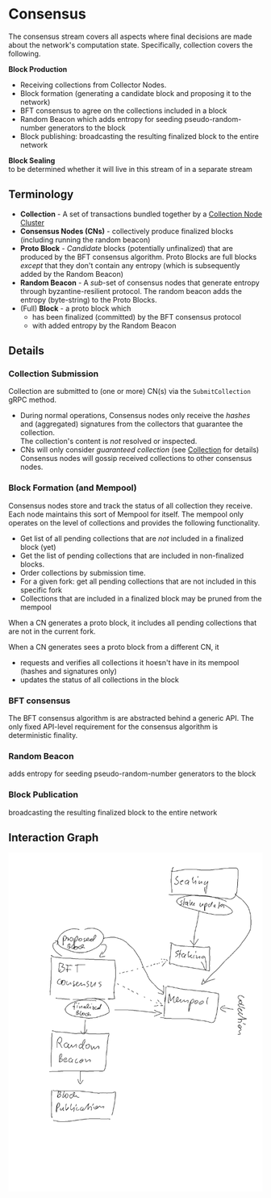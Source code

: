# Consensus 

The consensus stream covers all aspects where final decisions are made about the
network's computation state. Specifically, collection covers the following.

**Block Production** 
- Receiving collections from Collector Nodes. 
- Block formation (generating a candidate block and proposing it to the network)
- BFT consensus to agree on the collections included in a block
- Random Beacon which adds entropy for seeding pseudo-random-number generators to the block
- Block publishing: broadcasting the resulting finalized block to the entire network 

**Block Sealing**  
to be determined whether it will live in this stream of in a separate stream


## Terminology

* **Collection** - A set of transactions bundled together by a [Collection Node Cluster](internal/roles/collect)
* **Consensus Nodes (CNs)** - collectively produce finalized blocks (including running the random beacon) 
* **Proto Block** - _Candidate_ blocks (potentially unfinalized) that are produced by the BFT consensus algorithm.
  Proto Blocks are full blocks _except_ that they don't contain any entropy (which is subsequently added by the Random Beacon)   
* **Random Beacon** - A _sub_-set of consensus nodes that generate entropy through byzantine-resilient protocol.
  The random beacon adds the entropy (byte-string) to the Proto Blocks.
* (Full) **Block** - a proto block which
  - has been finalized (committed) by the BFT consensus protocol
  - with added entropy by the Random Beacon       

## Details 
### Collection Submission

Collection are submitted to (one or more) CN(s) via the `SubmitCollection` gRPC method.
  - During normal operations, Consensus nodes only receive the  _hashes_ 
    and (aggregated) signatures from the collectors that guarantee the collection.  
    The collection's content is _not_ resolved or inspected.  
  - CNs will only consider _guaranteed collection_ (see [Collection](internal/roles/collect) for details)
Consensus nodes will gossip received collections to other consensus nodes.  

<!--
**Relevant packages:** [/internal/nodes/access/controllers](/internal/nodes/access/controllers)
-->

### Block Formation (and Mempool)

Consensus nodes store and track the status of all collection they receive. Each node maintains this sort of Mempool for itself.
The mempool only operates on the level of collections and provides the following functionality.
- Get list of all pending collections that are _not_ included in a finalized block (yet)
- Get the list of pending collections that are included in non-finalized blocks.
- Order collections by submission time. 
- For a given fork: get all pending collections that are not included in this specific fork 
- Collections that are included in a finalized block may be pruned from the mempool

When a CN generates a proto block, it includes all pending collections that are not in the current fork. 

When a CN generates sees a proto block from a different CN, it
* requests and verifies all collections it hoesn't have in its mempool (hashes and signatures only)
* updates the status of all collections in the block 
 
<!--
**Relevant packages:** [/internal/nodes/access/controllers](/internal/nodes/access/controllers)
-->
 

### BFT consensus

The BFT consensus algorithm is are abstracted behind a generic API. 
The only fixed API-level requirement for the consensus algorithm is deterministic finality.    

<!--
**Relevant packages:** [/internal/nodes/access/controllers](/internal/nodes/access/controllers)
-->

### Random Beacon

adds entropy for seeding pseudo-random-number generators to the block


### Block Publication

broadcasting the resulting finalized block to the entire network 

## Interaction Graph 
![interaction-flow](../../../docs/images/Consensus_interaction_flow.png?raw=true)